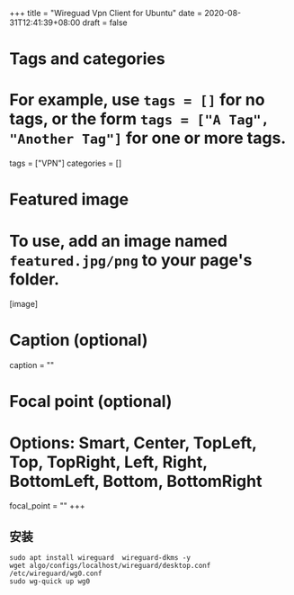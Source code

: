 +++
title = "Wireguad Vpn Client for Ubuntu"
date = 2020-08-31T12:41:39+08:00
draft = false

# Tags and categories
# For example, use `tags = []` for no tags, or the form `tags = ["A Tag", "Another Tag"]` for one or more tags.
tags = ["VPN"]
categories = []

# Featured image
# To use, add an image named `featured.jpg/png` to your page's folder. 
[image]
  # Caption (optional)
  caption = ""

  # Focal point (optional)
  # Options: Smart, Center, TopLeft, Top, TopRight, Left, Right, BottomLeft, Bottom, BottomRight
  focal_point = ""
+++


## 安装


```
sudo apt install wireguard  wireguard-dkms -y
wget algo/configs/localhost/wireguard/desktop.conf  /etc/wireguard/wg0.conf
sudo wg-quick up wg0
```

